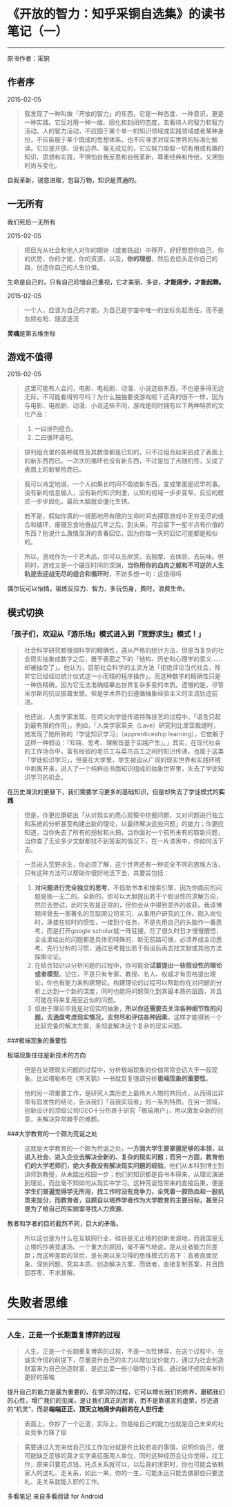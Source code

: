 《开放的智力：知乎采铜自选集》的读书笔记（一）
===
---

原书作者：采铜

作者序
---
2015-02-05

>我发现了一种叫做「开放的智力」的东西，它是一种态度、一种意识，更是一种实践。它反对用一种一维、固化和封闭的态度，去看待人的智力和智力活动。人的智力活动，不应囿于某个单一的知识领域或实践领域或者某种身份，不应臣服于某个既成的思想体系，也不应寻求对现实世界的标准化解读。它应是开放、没有边界、毫无成见的，它应努力吸取一切有用或有趣的知识、思想和实践，不惧怕自我反思和自我革新，尊重经典和传统，又拥抱时尚与变化。

自我革新，锐意进取，包容万物，知识是贯通的。


一无所有
----
我们死后一无所有

2015-02-05

>把目光从社会和他人对你的期许（或者挑战）中移开，好好想想你自己，你的优势，你的才能，你的资源，以及，**你的理想**，然后去低头走你自己的路，创造你自己的人生价值。

生命是自己的，只有自己珍惜自己重视，它才美丽、多姿，**才能阔步，才能起舞。**

2015-02-05
>一个人，应该为自己的才能，为自己是宇宙中唯一的坐标负起责任，而不是左顾右盼、随波逐流

**灵魂**是第五维坐标


游戏不值得
---
2015-02-05
>这里可能有人会问，电影、电视剧、动漫、小说这些东西，不也是多得无边无际，不可能看得穷尽吗？为什么独独要说游戏呢？还真的很不一样，因为与电影、电视剧、动漫、小说这些不同，游戏是同时拥有以下两种特质的文化产品：

>1. 一曰排列组合。
>2. 二曰循环语句。

> 排列组合里的各种属性及其数值都是已知的，只不过组合起来后成了表面上的新东西而已。一次次的循环也没有新东西，不过是加了点随机性，又成了表面上的新冒险而已。

> 我可以肯定地说，一个人如果长时间不吸收新东西，变成笨蛋是迟早的事。没有新的信息输入，没有新的知识刺激，认知的视域一步步变窄，反应的模式一步步固化，最后大脑就会僵化生锈。

> 若不是，假如你真的一根筋地用有限的生命时间去搏那游戏中无穷无尽的组合和循环，废寝忘食地奋战几年之后，到头来，可会留下一星半点有价值的东西？别说什么激情澎湃的青春回忆，因为你每一天的回忆可能都是相似的。

> 所以，游戏作为一个艺术品，你可以去欣赏、去揣摩、去体验、去玩味。但同时，游戏又是一个碾压时间的深渊，**当你用你的血肉之躯和不可逆的人生轨迹去迎战无尽的组合和循环时**，不妨多想一句：这值得吗

偶尔玩可以怡情，锻炼反应力、智力，多玩伤身，费时，浪费生命。

模式切换
------
### **「孩子们，欢迎从『游乐场』模式进入到『荒野求生』模式！」**

> 社会科学研究都强调科学的精确性，遵从严格的统计方法，但是当复杂的社会现实抽象成数字之后，置于表面之下的「结构、历史和心理学的意义……却被抽空了」。他认为，目前社会科学的主流方法「拒绝评论当代社会，除非它已经经过统计仪式这一小而精的程序操作」，而这种数字的精确性只是一种伪精确，因为它无法准确描摹出世界复杂多变的本质。遗憾的是，尽管米尔斯的抗议振聋发聩，但是学术界仍旧遵循抽象经验主义的主流轨迹前进。

> 他还说，人类学家发现，在师父向学徒传递特殊技艺的过程中，「语言只起到最有限的作用」。例如，「人类学家莱夫（Lave）研究利比里亚裁缝时，她发现了她所称的『学徒知识学习』（apprenticeship learning），它依赖于这样一种假设：『知晓、思考、理解皆基于实践产生』。」其实，在现代社会的工作场合中，富有经验的老员工与菜鸟员工之间的知识传递，也属于这类「学徒知识学习」，但是在大学里，学生被迫从广阔的现实世界和实践环境中剥离开来，进入了一个纯粹由书面知识组成的抽象世界里，失去了学徒知识学习的机会。

在历史潮流的更替下，我们需要学习更多的基础知识，但是却失去了学徒模式的**实践**

> 但是，你更应磨砺出「从对现实的悉心观察中挖掘问题，又对问题进行独立和系统的分析甚至构建出新的理论，以最终解决这些问题」的能力；你更应知道，当你失去了所有的拐杖和火把，当你面对一个前所未有的崭新问题，当你查了无论多少文献都找不到答案的情况下，在一片漆黑中，你如何活下去。

> 一旦进入荒野求生，你必须了解，这个世界还有一种完全不同的思维方法，只有这种方法可以帮助你很好地活下去，其要旨包括：

> 1. **对问题进行完全独立的思考**，不借助书本和搜索引擎，因为你面前的问题是独一无二的、全新的。你可以大胆提出若干个假设性的求解方向，然后去尝试，此时失败是正常的，但你会从中得到意外的收获。我读博期间曾去一家著名的互联网公司实习，从事用户研究的工作。刚入岗位时，承接在校时的惯性，一接到个任务，不是先用自己的头脑作一番思考，而是打开google scholar就一阵狂搜。花了很久时日才慢慢醒悟，企业里给出的问题都是具体而特殊的，断无前路可循，必须养成主动思考、先行分析的习惯，通过思考提出若干假设后再去找文献或其他方法探索论证。
> 2. 在结合知识以分析问题的过程中，你可能会**试着提出一些假设性的理论或者模型**。记住，不是只有专家、教授、名人、权威才有资格提出理论，你也有能力来构建理论。构建理论的过程可以帮助你在对问题的分析上达到一个新的深度，同时也能将问题简化到其最本质的层面，并且可能在将来复用至近似的问题。
> 3. 但由于理论毕竟是对现实的抽象，**所以你还需要去关注各种细节性的问题，去通盘考虑现实情况，去穷尽和评估各种因素**，这样才能得到一个比较完备的解决方案，来彻底解决这个复杂的现实问题。

###极端现象的重要性

极端现象往往是新技术的方向

> 但是在处理现实问题的过程中，分析极端现象的价值常常会远大于一般现象。比如塔勒布在《黑天鹅》一书就反复强调分析**极端现象的重要性**。

> 他的另一项重要工作，是研究人类历史上最伟大人物的共同点，从而得出非常有启发性的结论，告诉我们「自我实现者」的一系列特质。在另一领域，创新设计的顶级公司IDEO十分热衷于研究「极端用户」，用以激发全新的创意，来解决异常棘手的难题。

###大学教育的一个颇为荒诞之处


> 这就是大学教育的一个颇为荒诞之处，**一方面大学生要掌握足够的本领，以进入社会、进入企业去解决全新的、复杂的现实问题；而另一方面，教育他们的大学老师们，绝大多数没有解决现实问题的经验**。他们从本科到博士到讲师到教授，从未踏出校园一步；他们的知识都是自书本得来，从理论演进到理论，而丝毫不知如何从现实中学习。这种荒诞性带来的直接后果，便是**学生们普遍觉得学无所用，找工作时没有竞争力，全凭着一腔热血和一股机灵来加分，而教育者，自顾自以培养学者作为大学教育的主要目标，甚至只是为了给自己的实验室寻找人力资源**。

教者和学者的目的截然不同，巨大的矛盾。

> 所以这也是为什么在互联网行业，硅谷是无止境的创新发源地，而我国是无止境的抄袭竞速场。一个重大的原因，毫不客气地说，是从业者能力的差距；而这种差距的背后，是长期以来习得的思维模式的高下：高者直面现象、深剖问题、究其本质、创造解决方案，而低者，直接复制答案，并且囫囵吞枣、不求甚解。


失败者思维
===
---
### 人生，正是一个长期重复博弈的过程

>人生，正是一个长期重复博弈的过程，不是一次性博弈。在这个过程中，在诚实守信的前提下，尽量提升自己的实力以增加议价能力，通过为社会创造财富来为自己创造财富，是远比耍一些小聪明小手段、通过破坏规则来牟利更好的策略


提升自己的能力是最为重要的，在学习的过程，它可以增长我们的修养，磨砺我们的心性，增广我们的见闻，是让我们真正的厉害，而不是靠语言的虚荣，抄近道的“机灵”，而是**端端正正、顶天立地阔步向前的在人世行走**

>表面上，你抄了一个近道，实际上，你是给自己的能力也就是自己未来的社会竞争力降了级

>需要通过入党来给自己找工作加分就是件比较悲哀的事情，说明你自己，很可能缺乏足够的真才实学来征服用人单位，同时这种经历会让你觉得，找工作，原来只要花点钱、托点关系就可以，以后真的求职时，你也可能会依赖家人的送礼、走关系，如此一来，你的一生，可能永远只能去做那些只要送礼、走关系就能入职的工作。


多看笔记 来自多看阅读 for Android
